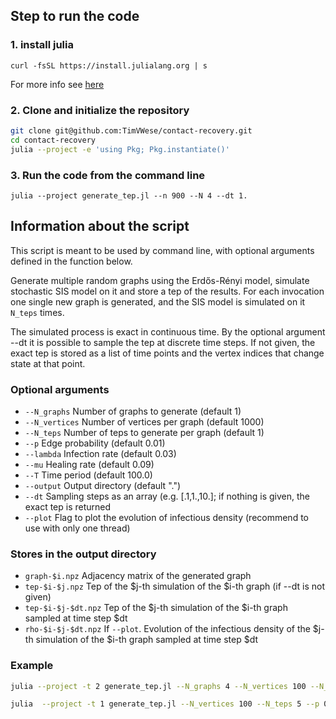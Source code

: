 ## Step to run the code

### 1. install julia
`curl -fsSL https://install.julialang.org | s`

For more info see [here](https://github.com/JuliaLang/juliaup)

### 2. Clone and initialize the repository
```bash
git clone git@github.com:TimVWese/contact-recovery.git
cd contact-recovery
julia --project -e 'using Pkg; Pkg.instantiate()'
```

### 3. Run the code from the command line
`julia --project generate_tep.jl --n 900 --N 4 --dt 1.`

## Information about the script

This script is meant to be used by command line, with optional arguments defined in the function below.

Generate multiple random graphs using the Erdős-Rényi model, simulate stochastic SIS model on it and store a tep of the results.
For each invocation one single new graph is generated, and the SIS model is simulated on it `N_teps` times.

The simulated process is exact in continuous time. By the optional argument --dt it is possible to sample the tep at discrete time steps.
If not given, the exact tep is stored as a list of time points and the vertex indices that change state at that point.

### Optional arguments
- `--N_graphs` Number of graphs to generate (default 1)
- `--N_vertices` Number of vertices per graph (default 1000)
- `--N_teps` Number of teps to generate per graph (default 1)
- `--p` Edge probability (default 0.01)
- `--lambda` Infection rate (default 0.03)
- `--mu` Healing rate (default 0.09)
- `--T` Time period (default 100.0)
- `--output` Output directory (default ".")
- `--dt` Sampling steps as an array (e.g. [.1,1.,10.]; if nothing is given, the exact tep is returned
- `--plot` Flag to plot the evolution of infectious density (recommend to use with only one thread)

### Stores in the output directory
- `graph-$i.npz` Adjacency matrix of the generated graph
- `tep-$i-$j.npz` Tep of the $j-th simulation of the $i-th graph (if --dt is not given)
- `tep-$i-$j-$dt.npz` Tep of the $j-th simulation of the $i-th graph sampled at time step $dt
- `rho-$i-$j-$dt.npz` If `--plot`. Evolution of the infectious density of the $j-th simulation of the $i-th graph sampled at time step $dt

### Example
```bash
julia --project -t 2 generate_tep.jl --N_graphs 4 --N_vertices 100 --N_teps 10 --p 0.04 --lambda 0.01 --mu 0.03 --T 300.0 --output N100/ --dt [1.,]
```
```bash
julia  --project -t 1 generate_tep.jl --N_vertices 100 --N_teps 5 --p 0.01 --lambda 0.08 --mu 0.06 --output N100/ --plot
```
